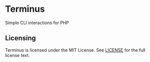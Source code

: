 # Terminus
Simple CLI interactions for PHP


## Licensing
Terminus is licensed under the MIT License. See [LICENSE](./LICENSE) for the full license text.
